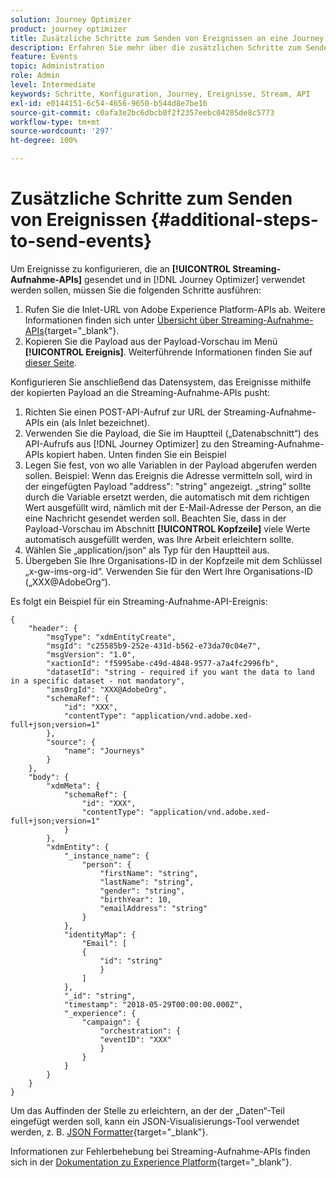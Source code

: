 ```yaml
---
solution: Journey Optimizer
product: journey optimizer
title: Zusätzliche Schritte zum Senden von Ereignissen an eine Journey
description: Erfahren Sie mehr über die zusätzlichen Schritte zum Senden von Ereignissen an eine Journey
feature: Events
topic: Administration
role: Admin
level: Intermediate
keywords: Schritte, Konfiguration, Journey, Ereignisse, Stream, API
exl-id: e0144151-6c54-4656-9650-b544d8e7be16
source-git-commit: c0afa3e2bc6dbcb0f2f2357eebc04285de8c5773
workflow-type: tm+mt
source-wordcount: '297'
ht-degree: 100%

---
```


# Zusätzliche Schritte zum Senden von Ereignissen {#additional-steps-to-send-events}

Um Ereignisse zu konfigurieren, die an **[!UICONTROL Streaming-Aufnahme-APIs]** gesendet und in [!DNL Journey Optimizer] verwendet werden sollen, müssen Sie die folgenden Schritte ausführen:

1. Rufen Sie die Inlet-URL von Adobe Experience Platform-APIs ab. Weitere Informationen finden sich unter [Übersicht über Streaming-Aufnahme-APIs](https://experienceleague.adobe.com/docs/experience-platform/ingestion/streaming/overview.html?lang=de){target="_blank"}.
1. Kopieren Sie die Payload aus der Payload-Vorschau im Menü **[!UICONTROL Ereignis]**. Weiterführende Informationen finden Sie auf [dieser Seite](../event/about-creating.md#define-the-payload-fields).

Konfigurieren Sie anschließend das Datensystem, das Ereignisse mithilfe der kopierten Payload an die Streaming-Aufnahme-APIs pusht:

1. Richten Sie einen POST-API-Aufruf zur URL der Streaming-Aufnahme-APIs ein (als Inlet bezeichnet).
1. Verwenden Sie die Payload, die Sie im Hauptteil („Datenabschnitt“) des API-Aufrufs aus [!DNL Journey Optimizer] zu den Streaming-Aufnahme-APIs kopiert haben. Unten finden Sie ein Beispiel
1. Legen Sie fest, von wo alle Variablen in der Payload abgerufen werden sollen. Beispiel: Wenn das Ereignis die Adresse vermitteln soll, wird in der eingefügten Payload &quot;address&quot;: &quot;string&quot; angezeigt. „string“ sollte durch die Variable ersetzt werden, die automatisch mit dem richtigen Wert ausgefüllt wird, nämlich mit der E-Mail-Adresse der Person, an die eine Nachricht gesendet werden soll. Beachten Sie, dass in der Payload-Vorschau im Abschnitt **[!UICONTROL Kopfzeile]** viele Werte automatisch ausgefüllt werden, was Ihre Arbeit erleichtern sollte.
1. Wählen Sie „application/json“ als Typ für den Hauptteil aus.
1. Übergeben Sie Ihre Organisations-ID in der Kopfzeile mit dem Schlüssel „x-gw-ims-org-id“. Verwenden Sie für den Wert Ihre Organisations-ID („XXX@AdobeOrg“).

Es folgt ein Beispiel für ein Streaming-Aufnahme-API-Ereignis:

```
{
    "header": {
        "msgType": "xdmEntityCreate",
        "msgId": "c25585b9-252e-431d-b562-e73da70c04e7",
        "msgVersion": "1.0",
        "xactionId": "f5995abe-c49d-4848-9577-a7a4fc2996fb",
        "datasetId": "string - required if you want the data to land in a specific dataset - not mandatory",
        "imsOrgId": "XXX@AdobeOrg",
        "schemaRef": {
            "id": "XXX",
            "contentType": "application/vnd.adobe.xed-full+json;version=1"
        },
        "source": {
            "name": "Journeys"
        }
    },
    "body": {
        "xdmMeta": {
            "schemaRef": {
                "id": "XXX",
                "contentType": "application/vnd.adobe.xed-full+json;version=1"
            }
        },
        "xdmEntity": {
            "_instance_name": {
                "person": {
                    "firstName": "string",
                    "lastName": "string",
                    "gender": "string",
                    "birthYear": 10,
                    "emailAddress": "string"
                }
            },
            "identityMap": {
                "Email": [
                {
                    "id": "string"
                    }
                ]
            },
            "_id": "string",
            "timestamp": "2018-05-29T00:00:00.000Z",
            "_experience": {
                "campaign": {
                    "orchestration": {
                    "eventID": "XXX"
                    }
                }
            }
        }
    }
}
```

Um das Auffinden der Stelle zu erleichtern, an der der „Daten“-Teil eingefügt werden soll, kann ein JSON-Visualisierungs-Tool verwendet werden, z. B. [JSON Formatter](https://jsonformatter.curiousconcept.com){target="_blank"}.

Informationen zur Fehlerbehebung bei Streaming-Aufnahme-APIs finden sich in der [Dokumentation zu Experience Platform](https://experienceleague.adobe.com/docs/experience-platform/ingestion/streaming/troubleshooting.html?lang=de){target="_blank"}.
